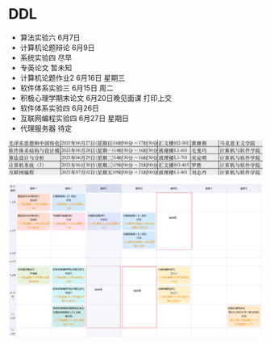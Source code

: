 # DDL

* 算法实验六 6月7日
* 计算机论题辩论 6月9日
* 系统实验四 尽早
* 专英论文 暂未知
* 计算机论题作业2 6月16日 星期三
* 软件体系实验三 6月15日 周二
* 积极心理学期末论文 6月20日晚见面课 打印上交
* 软件体系实验四 6月26日
* 互联网编程实验四 6月27日 星期日
* 代理服务器 待定

![image-20210603161750923](picture/image-20210603161750923.png)

![课表](picture/lession.png)